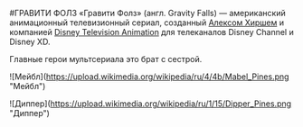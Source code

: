 #ГРАВИТИ ФОЛЗ
«Гравити Фолз» (англ. Gravity Falls) — американский анимационный телевизионный сериал, созданный [Алексом Хиршем](https://ru.wikipedia.org/wiki/%D0%A5%D0%B8%D1%80%D1%88,_%D0%90%D0%BB%D0%B5%D0%BA%D1%81) и компанией [Disney Television Animation](https://ru.wikipedia.org/wiki/Disney_Television_Animation) для телеканалов Disney Channel и Disney XD.

Главные герои мультсериала это брат с сестрой.

!⁠[Мейбл]​(https://upload.wikimedia.org/wikipedia/ru/4/4b/Mabel_Pines.png "Мейбл")

!⁠[Диппер]​(https://upload.wikimedia.org/wikipedia/ru/1/15/Dipper_Pines.png "Диппер")
